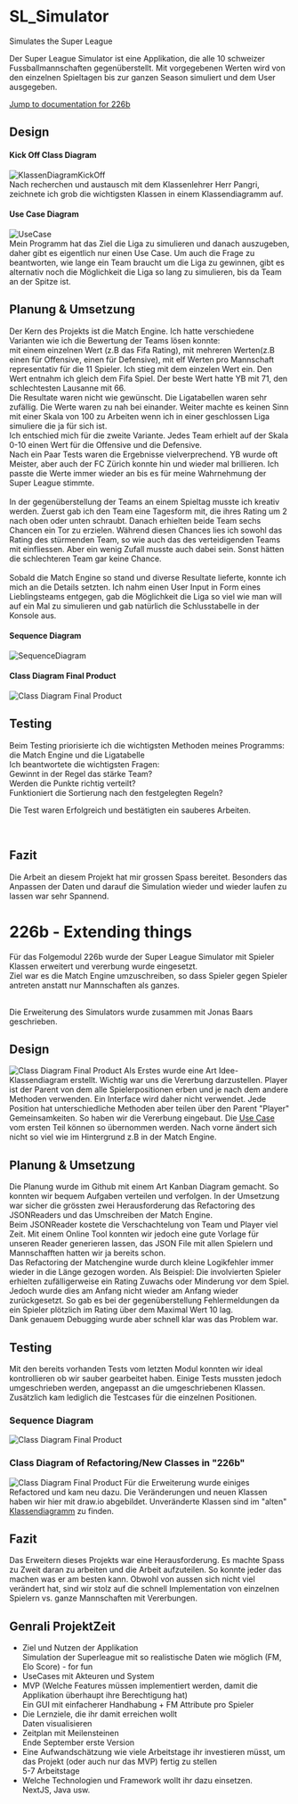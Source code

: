# SL_Simulator
Simulates the Super League<br>

Der Super League Simulator ist eine Applikation, die alle 10 schweizer Fussballmannschaften
gegenüberstellt. Mit vorgegebenen Werten wird von den einzelnen Spieltagen bis zur ganzen Season simuliert und dem User ausgegeben.

[Jump to documentation for 226b](#226b---extending-things)

## Design
#### Kick Off Class Diagram
![KlassenDiagramKickOff](Diagrams/KickOffClassDiagram.png)
<br>Nach recherchen und austausch mit dem Klassenlehrer Herr Pangri, zeichnete ich grob die wichtigsten Klassen in einem Klassendiagramm auf.

#### Use Case Diagram
![UseCase](Diagrams/usecase.png)
<br>Mein Programm hat das Ziel die Liga zu simulieren und danach auszugeben, daher gibt es eigentlich nur einen Use Case.
Um auch die Frage zu beantworten, wie lange ein Team braucht um die Liga zu gewinnen, gibt es alternativ noch die Möglichkeit die Liga so lang zu simulieren, bis da Team an der Spitze ist.

## Planung & Umsetzung
Der Kern des Projekts ist die Match Engine. Ich hatte verschiedene Varianten wie ich die Bewertung der Teams lösen konnte: <br>
mit einem einzelnen Wert (z.B das Fifa Rating), mit mehreren Werten(z.B einen für Offensive, einen für Defensive), mit elf Werten pro Mannschaft representativ für die 11 Spieler.
Ich stieg mit dem einzelen Wert ein. Den Wert entnahm ich gleich dem Fifa Spiel. Der beste Wert hatte YB mit 71, den schlechtesten Lausanne mit 66. <br>
Die Resultate waren nicht wie gewünscht. Die Ligatabellen waren sehr zufällig. Die Werte waren zu nah bei einander. Weiter machte es keinen Sinn mit einer Skala von 100 
zu Arbeiten wenn ich in einer geschlossen Liga simuliere die ja für sich ist. <br>
Ich entschied mich für die zweite Variante. Jedes Team erhielt auf der Skala 0-10 einen Wert für die Offensive und die Defensive.<br>
Nach ein Paar Tests waren die Ergebnisse vielverprechend. YB wurde oft Meister, aber auch der FC Zürich konnte hin und wieder mal brillieren.
Ich passte die Werte immer wieder an bis es für meine Wahrnehmung der Super League stimmte.
<br><br>
In der gegenüberstellung der Teams an einem Spieltag musste ich kreativ werden.
Zuerst gab ich den Team eine Tagesform mit, die ihres Rating um 2 nach oben oder unten schraubt.
Danach erhielten beide Team sechs Chancen ein Tor zu erzielen. Während diesen Chances
lies ich sowohl das Rating des stürmenden Team, so wie auch das des verteidigenden Teams mit einfliessen. 
Aber ein wenig Zufall musste auch dabei sein. Sonst hätten die schlechteren Team gar keine Chance.
<br><br>
Sobald die Match Engine so stand und diverse Resultate lieferte, konnte ich mich an die Details setzten.
Ich nahm einen User Input in Form eines Lieblingsteams entgegen, gab die Möglichkeit die Liga so viel wie man will auf ein Mal zu simulieren und gab natürlich die Schlusstabelle in der Konsole aus.

#### Sequence Diagram
![SequenceDiagram](Diagrams/SequenceDiagram.png)

#### Class Diagram Final Product
![Class Diagram Final Product](Diagrams/ClassDiagramFinal.png)

## Testing
Beim Testing priorisierte ich die wichtigsten Methoden meines Programms: die Match Engine und die Ligatabelle<br>
Ich beantwortete die wichtigsten Fragen: <br>
Gewinnt in der Regel das stärke Team?<br>
Werden die Punkte richtig verteilt?<br>
Funktioniert die Sortierung nach den festgelegten Regeln?<br>

Die Test waren Erfolgreich und bestätigten ein sauberes Arbeiten.

<br>

## Fazit
Die Arbeit an diesem Projekt hat mir grossen Spass bereitet. Besonders das Anpassen der Daten und darauf die Simulation wieder und wieder laufen zu lassen war sehr Spannend.

# 226b - Extending things

Für das Folgemodul 226b wurde der Super League Simulator mit Spieler Klassen erweitert und vererbung wurde eingesetzt.<br>
Ziel war es die Match Engine umzuschreiben, so dass Spieler gegen Spieler antreten anstatt nur Mannschaften als ganzes.

<br>Die Erweiterung des Simulators wurde zusammen mit Jonas Baars geschrieben.

## Design
![Class Diagram Final Product](Diagrams/226b_KickOffClassDiagram.png)
Als Erstes wurde eine Art Idee-Klassendiagram erstellt. Wichtig war uns die Vererbung darzustellen. Player ist der Parent von dem alle
Spielerpositionen erben und je nach dem andere Methoden verwenden. Ein Interface wird daher nicht verwendet. Jede Position
hat unterschiedliche Methoden aber teilen über den Parent "Player" Gemeinsamkeiten. So haben wir die Vererbung eingebaut. Die [Use Case](#use-case-diagram) vom
ersten Teil können so übernommen werden. Nach vorne ändert sich nicht so viel wie im Hintergrund z.B in der Match Engine.

## Planung & Umsetzung
Die Planung wurde im Github mit einem Art Kanban Diagram gemacht. So konnten wir bequem Aufgaben verteilen und verfolgen.
In der Umsetzung war sicher die grössten zwei Herausforderung das Refactoring des JSONReaders und das Umschreiben der Match Engine.
<br>
Beim JSONReader kostete die Verschachtelung von Team und Player viel Zeit. Mit einem Online Tool konnten wir jedoch eine
gute Vorlage für unseren Reader generieren lassen, das JSON File mit allen Spielern und Mannschafften hatten wir ja bereits schon.
<br>
Das Refactoring der Matchengine wurde durch kleine Logikfehler immer wieder in die Länge gezogen worden. Als Beispiel: Die
involvierten Spieler erhielten zufälligerweise ein Rating Zuwachs oder Minderung vor dem Spiel. Jedoch wurde dies am Anfang nicht wieder am Anfang wieder zurückgesetzt.
So gab es bei der gegenüberstellung Fehlermeldungen da ein Spieler plötzlich im Rating über dem Maximal Wert 10 lag. <br>
Dank genauem Debugging wurde aber schnell klar was das Problem war.<br>

## Testing
Mit den bereits vorhanden Tests vom letzten Modul konnten wir ideal kontrollieren ob wir sauber gearbeitet haben.
Einige Tests mussten jedoch umgeschrieben werden, angepasst an die umgeschriebenen Klassen. <br>
Zusätzlich kam lediglich die Testcases für die einzelnen Positionen.

### Sequence Diagram
![Class Diagram Final Product](Diagrams/226b_SequenceDiagram.png)

### Class Diagram of Refactoring/New Classes in "226b"
![Class Diagram Final Product](Diagrams/226b_ClassDiagramAdded.png)
Für die Erweiterung wurde einiges Refactored und kam neu dazu. Die Veränderungen und neuen Klassen haben wir hier mit draw.io
abgebildet. Unveränderte Klassen sind im "alten" [Klassendiagramm](#class-diagram-final-product)
zu finden.

## Fazit
Das Erweitern dieses Projekts war eine Herausforderung. Es machte Spass zu Zweit daran zu arbeiten und die Arbeit aufzuteilen.
So konnte jeder das machen was er am besten kann. Obwohl von aussen sich nicht viel verändert hat, sind wir stolz auf die 
schnell Implementation von einzelnen Spielern vs. ganze Mannschaften mit Vererbungen.

## Genrali ProjektZeit
-	Ziel und Nutzen der Applikation <br>
Simulation der Superleague mit so realistische Daten wie möglich (FM, Elo Score) - for fun
-	UseCases mit Akteuren und System <br>
-	MVP (Welche Features müssen implementiert werden, damit die Applikation überhaupt ihre Berechtigung hat) <br>
Ein GUI mit einfacherer Handhabung + FM Attribute pro Spieler
-	Die Lernziele, die ihr damit erreichen wollt <br>
Daten visualisieren
-	Zeitplan mit Meilensteinen <br>
Ende September erste Version
-	Eine Aufwandschätzung wie viele Arbeitstage ihr investieren müsst, um das Projekt (oder auch nur das MVP) fertig zu stellen <br>
5-7 Arbeitstage
-	Welche Technologien und Framework wollt ihr dazu einsetzen. <br>
NextJS, Java usw.

